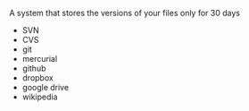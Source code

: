 A system that stores the versions of your files only for 30 days

* SVN
* CVS
* git
* mercurial
* github
* dropbox
* google drive
* wikipedia
